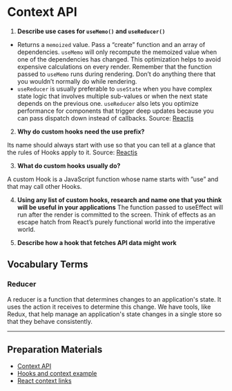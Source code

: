 # Context API

1. **Describe use cases for `useMemo()` and `useReducer()`**
- Returns a `memoized` value.
Pass a “create” function and an array of dependencies. `useMemo` will only recompute the memoized value when one of the dependencies has changed. This optimization helps to avoid expensive calculations on every render.
Remember that the function passed to `useMemo` runs during rendering. Don’t do anything there that you wouldn’t normally do while rendering.
- `useReducer` is usually preferable to `useState` when you have complex state logic that involves multiple sub-values or when the next state depends on the previous one. `useReducer` also lets you optimize performance for components that trigger deep updates because you can pass dispatch down instead of callbacks.
Source: [Reactjs](https://reactjs.org/docs/hooks-reference.html#usememo)

2. **Why do custom hooks need the use prefix?**

Its name should always start with use so that you can tell at a glance that the rules of Hooks apply to it. Source: [Reactjs](https://reactjs.org/docs/hooks-reference.html#usememo)

3. **What do custom hooks usually do?**

A custom Hook is a JavaScript function whose name starts with ”use” and that may call other Hooks.

4. **Using any list of custom hooks, research and name one that you think will be useful in your applications**
The function passed to useEffect will run after the render is committed to the screen. Think of effects as an escape hatch from React’s purely functional world into the imperative world.

5. **Describe how a hook that fetches API data might work**

## Vocabulary Terms

### Reducer
A reducer is a function that determines changes to an application's state. It uses the action it receives to determine this change. We have tools, like Redux, that help manage an application's state changes in a single store so that they behave consistently.

----

## Preparation Materials

- [Context API](https://reactjs.org/docs/context.html)
- [Hooks and context example](https://medium.com/swlh/snackbars-in-react-an-exercise-in-hooks-and-context-299b43fd2a2b)
- [React context links](https://github.com/diegohaz/awesome-react-context)
